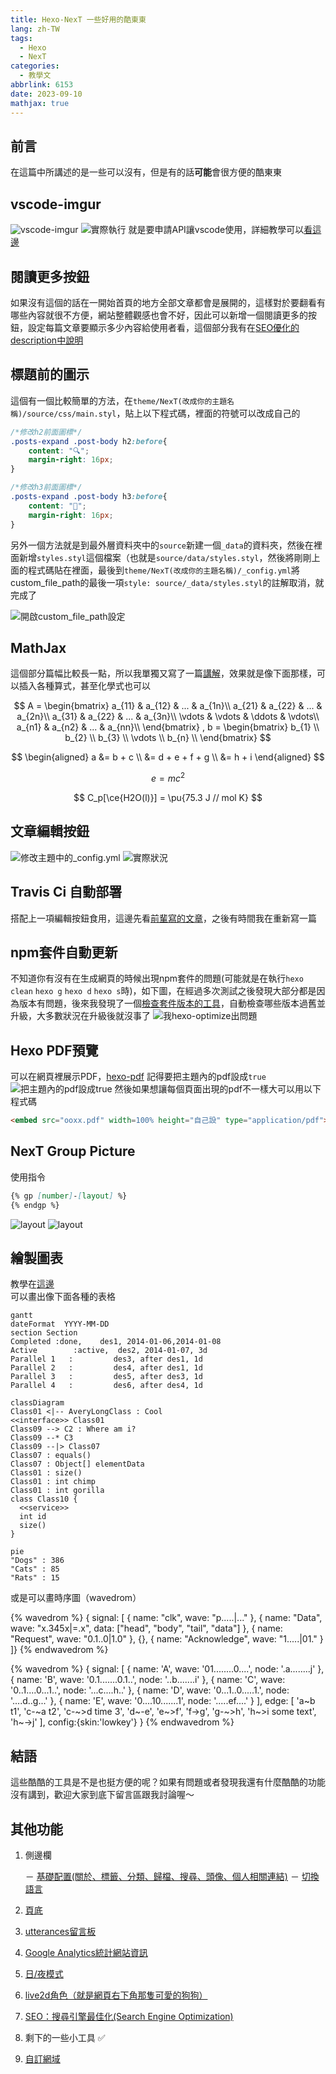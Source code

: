 ```yaml
---
title: Hexo-NexT 一些好用的酷東東
lang: zh-TW
tags:
  - Hexo
  - NexT
categories:
  - 教學文
abbrlink: 6153
date: 2023-09-10
mathjax: true
---
```


## 前言

在這篇中所講述的是一些可以沒有，但是有的話**可能**會很方便的酷東東

<!--more-->

## vscode-imgur

![vscode-imgur](https://i.imgur.com/m8LaSvK.png)
![實際執行](https://i.imgur.com/jPm7V6t.gif)
就是要申請API讓vscode使用，詳細教學可以[看這邊](https://israynotarray.com/hexo/20201012/473855281/)

## 閱讀更多按鈕

如果沒有這個的話在一開始首頁的地方全部文章都會是展開的，這樣對於要翻看有哪些內容就很不方便，網站整體觀感也會不好，因此可以新增一個閱讀更多的按鈕，設定每篇文章要顯示多少內容給使用者看，這個部分我有在[SEO優化的description中說明](/SEO-Search-Engine-Optimization/#新增description)

## 標題前的圖示

這個有一個比較簡單的方法，在`theme/NexT(改成你的主題名稱)/source/css/main.styl`，貼上以下程式碼，裡面的符號可以改成自己的

```css
/*修改h2前面圖標*/
.posts-expand .post-body h2:before{
    content: "🔍";
    margin-right: 16px;
}

/*修改h3前面圖標*/
.posts-expand .post-body h3:before{
    content: "📌";
    margin-right: 16px;
}
```

另外一個方法就是到最外層資料夾中的`source`新建一個`_data`的資料夾，然後在裡面新增`styles.styl`這個檔案（也就是`source/data/styles.styl`，然後將剛剛上面的程式碼貼在裡面，最後到`theme/NexT(改成你的主題名稱)/_config.yml`將custom_file_path的最後一項`style: source/_data/styles.styl`的註解取消，就完成了

![開啟custom_file_path設定](https://i.imgur.com/ndD3yh1.png)

## MathJax

這個部分篇幅比較長一點，所以我單獨又寫了一篇[講解](/Hexo-Next_MathJax)，效果就是像下面那樣，可以插入各種算式，甚至化學式也可以

$$
A = \begin{bmatrix}
        a_{11}    & a_{12}    & ...    & a_{1n}\\
        a_{21}    & a_{22}    & ...    & a_{2n}\\
        a_{31}    & a_{22}    & ...    & a_{3n}\\
        \vdots    & \vdots    & \ddots & \vdots\\
        a_{n1}    & a_{n2}    & ... & a_{nn}\\
    \end{bmatrix} , b = \begin{bmatrix}
        b_{1}  \\
        b_{2}  \\
        b_{3}  \\
        \vdots \\
        b_{n}  \\
    \end{bmatrix}
$$

$$
\begin{aligned}
a &= b + c \\  
  &= d + e + f + g \\  
  &= h + i
\end{aligned}
$$

$$
e=mc^2
$$

$$
C_p[\ce{H2O(l)}] = \pu{75.3 J // mol K}
$$

## 文章編輯按鈕

![修改主題中的_config.yml](https://i.imgur.com/72o7nFY.png)
![實際狀況](https://i.imgur.com/EFMiCya.png)

## Travis Ci 自動部署

搭配上一項編輯按鈕食用，這邊先看[前輩寫的文章](https://israynotarray.com/hexo/20201009/3159624676/)，之後有時間我在重新寫一篇

## npm套件自動更新

不知道你有沒有在生成網頁的時候出現npm套件的問題(可能就是在執行`hexo clean` `hexo g` `hexo d` `hexo s`時)，如下圖，在經過多次測試之後發現大部分都是因為版本有問題，後來我發現了一個[檢查套件版本的工具](https://github.com/raineorshine/npm-check-updates)，自動檢查哪些版本過舊並升級，大多數狀況在升級後就沒事了
![我hexo-optimize出問題](https://i.imgur.com/BovidcP.png)

## Hexo PDF預覽

可以在網頁裡展示PDF，[hexo-pdf](https://github.com/superalsrk/hexo-pdf)
記得要把主題內的pdf設成`true`
![把主題內的pdf設成true](https://i.imgur.com/EMpal5Z.png)
然後如果想讓每個頁面出現的pdf不一樣大可以用以下程式碼

``` html
<embed src="ooxx.pdf" width=100% height="自己設" type="application/pdf">
```

## NexT Group Picture

使用指令

```markdown
{% gp [number]-[layout] %}
{% endgp %}
```

![layout](https://theme-next.js.org/images/group-picture-1.png)
![layout](https://theme-next.js.org/images/group-picture-2.png)

## 繪製圖表

教學在[這邊](./NexT_chart)  
可以畫出像下面各種的表格

```mermaid
gantt
dateFormat  YYYY-MM-DD
section Section
Completed :done,    des1, 2014-01-06,2014-01-08
Active        :active,  des2, 2014-01-07, 3d
Parallel 1   :         des3, after des1, 1d
Parallel 2   :         des4, after des1, 1d
Parallel 3   :         des5, after des3, 1d
Parallel 4   :         des6, after des4, 1d
```

```mermaid
classDiagram
Class01 <|-- AveryLongClass : Cool
<<interface>> Class01
Class09 --> C2 : Where am i?
Class09 --* C3
Class09 --|> Class07
Class07 : equals()
Class07 : Object[] elementData
Class01 : size()
Class01 : int chimp
Class01 : int gorilla
class Class10 {
  <<service>>
  int id
  size()
}
```

```mermaid
pie
"Dogs" : 386
"Cats" : 85
"Rats" : 15
```

或是可以畫時序圖（wavedrom）

{% wavedrom %}
{ signal: [
  { name: "clk",         wave: "p.....|..." },
  { name: "Data",        wave: "x.345x|=.x", data: ["head", "body", "tail", "data"] },
  { name: "Request",     wave: "0.1..0|1.0" },
  {},
  { name: "Acknowledge", wave: "1.....|01." }
]}
{% endwavedrom %}

{% wavedrom %}
{ signal: [
  { name: 'A', wave: '01........0....',  node: '.a........j' },
  { name: 'B', wave: '0.1.......0.1..',  node: '..b.......i' },
  { name: 'C', wave: '0..1....0...1..',  node: '...c....h..' },
  { name: 'D', wave: '0...1..0.....1.',  node: '....d..g...' },
  { name: 'E', wave: '0....10.......1',  node: '.....ef....' }
  ],
  edge: [
    'a~b t1', 'c-~a t2', 'c-~>d time 3', 'd~-e',
    'e~>f', 'f->g', 'g-~>h', 'h~>i some text', 'h~->j'
  ],
  config:{skin:'lowkey'}
}
{% endwavedrom %}

## 結語

這些酷酷的工具是不是也挺方便的呢？如果有問題或者發現我還有什麼酷酷的功能沒有講到，歡迎大家到底下留言區跟我討論喔～

## 其他功能

1. 側邊欄

    － [基礎配置(關於、標籤、分類、歸檔、搜尋、頭像、個人相關連結)](/NexT-sidebar-basic)
    － [切換語言](/NexT-sidebar-switch-lang)

2. [頁底](/NexT-footer)
3. [utterances留言板](/NexT-utterances-comment-box)
4. [Google Analytics統計網站資訊](/NexT-google-analytics)
5. [日/夜模式](/NexT-dark-light-mode)
6. [live2d角色（就是網頁右下角那隻可愛的狗狗）](/NexT-live2d)
7. [SEO：搜尋引擎最佳化(Search Engine Optimization)](/SEO-Search-Engine-Optimization)
8. 剩下的一些小工具 ✅
9. [自訂網域](/Hexo-NexT_custom_domain)
